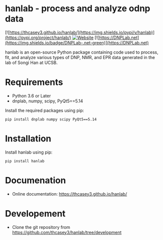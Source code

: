 # hanlab - process and analyze odnp data

[![https://thcasey3.github.io/hanlab/](https://img.shields.io/pypi/v/hanlab)](https://pypi.org/project/hanlab/)
[![Website](https://img.shields.io/website?down_message=offline&label=Documentation&up_message=online&url=https%3A%2F%2Fthcasey3.github.io%2Fhanlab%2Findex.html)](https://thcasey3.github.io/hanlab/)
[![https://DNPLab.net](https://img.shields.io/badge/DNPLab-.net-green)](https://DNPLab.net)


hanlab is an open-source Python package containing code used to process, fit, and analyze various types of DNP, NMR, and EPR data generated in the lab of Songi Han at UCSB.


# Requirements

  - Python 3.6 or Later
  - dnplab, numpy, scipy, PyQt5==5.14

Install the required packages using pip:
```console
pip install dnplab numpy scipy PyQt5==5.14
```

# Installation

Install hanlab using pip:

```console
pip install hanlab
```

# Documenation

- Online documentation: https://thcasey3.github.io/hanlab/

# Developement 

  - Clone the git repository from https://github.com/thcasey3/hanlab/tree/development
